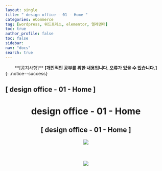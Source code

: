 ```yaml
---
layout: single
title: " design office - 01 - Home "
categories: eCommerce
tag: [wordpress, 워드프레스, elementor, 엘레멘터]
toc: true
author_profile: false
toc: false
sidebar:
nav: "docs"
search: true
---
```


<center>**[공지사항]** <strong> [개인적인 공부를 위한 내용입니다. 오류가 있을 수 있습니다.] </strong></center>
{: .notice--success}

<h2>[ design office - 01 - Home ]</h2>

<div align="center"><p><h1>design office - 01 - Home</h1></p></div>

<div align="center"><h2>[ design office - 01 - Home ]</h2>
<div align="center"><img src="http://drive.google.com/uc?export=view&id=1fAOzysxg5GCgKLp9NdZcxPwYvHF5GCCC"><br><br><br></div><br>
<div align="center"><img src="http://drive.google.com/uc?export=view&id=1gG6CaGx8hFTvkHFJqEzjwG5IYmsslDxf"><br><br><br></div><br>


















